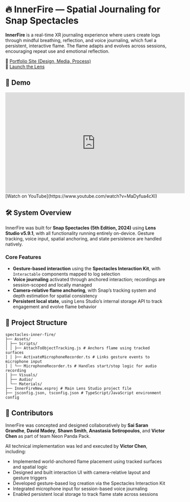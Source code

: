 # 🔥 InnerFire — Spatial Journaling for Snap Spectacles

**InnerFire** is a real-time XR journaling experience where users create logs through mindful breathing, reflection, and voice journaling, which fuel a persistent, interactive flame. The flame adapts and evolves across sessions, encouraging repeat use and emotional reflection.

🔗 [Portfolio Site (Design, Media, Process)](https://d4xr.notion.site/Team-4-Neon-Panda-Pack-1ee2fe62373680aa9b11e6580f9a62b9)  
💛 [Launch the Lens](https://www.spectacles.com/lens/4b75bc71480e4ac2bd81de92b42f55e8?type=SNAPCODE&metadata=01)

## 🎥 Demo

<iframe width="560" height="315" src="https://www.youtube.com/embed/MaDyfua4cXI" frameborder="0" allowfullscreen></iframe>
[Watch on YouTube](https://www.youtube.com/watch?v=MaDyfua4cXI)

## 🛠 System Overview

InnerFire was built for **Snap Spectacles (5th Edition, 2024)** using **Lens Studio v5.9.1**, with all functionality running entirely on-device. Gesture tracking, voice input, spatial anchoring, and state persistence are handled natively.

### Core Features

- **Gesture-based interaction** using the **Spectacles Interaction Kit**, with `Interactable` components mapped to log selection
- **Voice journaling** activated through anchored interaction; recordings are session-scoped and locally managed
- **Camera-relative flame anchoring**, with Snap’s tracking system and depth estimation for spatial consistency
- **Persistent local state**, using Lens Studio’s internal storage API to track engagement and evolve flame behavior

## 📁 Project Structure
```
spectacles-inner-fire/
├── Assets/
│ ├── Scripts/
│ │ ├── AttachToObjectTracking.js # Anchors flame using tracked surfaces
│ │ ├── ActivateMicrophoneRecorder.ts # Links gesture events to microphone input
│ │ └── MicrophoneRecorder.ts # Handles start/stop logic for audio recording
│ ├── Visuals/
│ ├── Audio/
│ └── Materials/
├── InnerFireNew.esproj # Main Lens Studio project file
├── jsconfig.json, tsconfig.json # TypeScript/JavaScript environment config
```

## 👥 Contributors

InnerFire was concepted and designed collaboratively by **Sai Saran Grandhe**, **David Madey**, **Shawn Smith**, **Anastasia Sotiropoulos**, and **Victor Chen** as part of team Neon Panda Pack.

All technical implementation was led and executed by **Victor Chen**, including:

- Implemented world-anchored flame placement using tracked surfaces and spatial logic  
- Designed and built interaction UI with camera-relative layout and gesture triggers  
- Developed gesture-based log creation via the Spectacles Interaction Kit  
- Integrated microphone input for session-based voice journaling  
- Enabled persistent local storage to track flame state across sessions  
